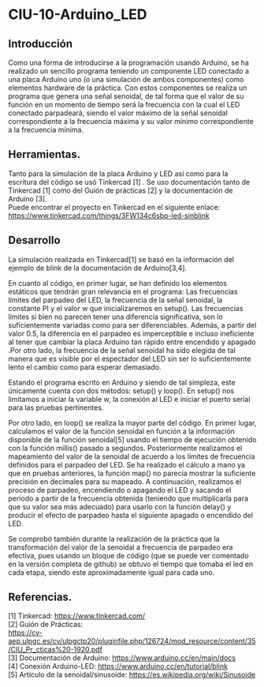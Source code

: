 # CIU-10-Arduino_LED
## Introducción
Como una forma de introducirse a la programación usando Arduino, se ha realizado un sencillo programa teniendo un componente LED conectado a una placa Arduino uno (o una simulación de ambos componentes) como elementos hardware de la práctica. Con estos componentes se realiza un programa que genera una señal senoidal, de tal forma que el valor de su función en un momento de tiempo será la frecuencia con la cual el LED conectado parpadeará, siendo el valor máximo de la señal senoidal correspondiente a la frecuencia máxima y su valor mínimo correspondiente a la frecuencia mínima.

## Herramientas.
Tanto para la simulación de la placa Arduino y LED así como para la escritura del código se usó Tinkercad [1] . Se uso documentación tanto de Tinkercad [1] como del Guión de prácticas [2] y  la documentación de Arduino [3].  
Puede encontrar el proyecto en Tinkercad en el siguiente enlace:  
https://www.tinkercad.com/things/3FW134c6sbp-led-sinblink


## Desarrollo
La simulación realizada en Tinkercad[1] se basó en la información del ejemplo de blink de la documentación de Arduino[3,4].

En cuanto al código, en primer lugar, se han definido los elementos estáticos que tendrán gran relevancia en el programa: Las frecuencias límites del parpadeo del LED, la frecuencia de la señal senoidal, la constante PI y el valor w que inicializaremos en setup(). Las frecuencias límites si bien no parecen tener una diferencia significativa, son lo suficientemente variadas como para ser diferenciables. Además, a partir del valor 0.5, la diferencia en el parpadeo es imperceptible e incluso ineficiente al tener que cambiar la placa Arduino tan rápido entre encendido y apagado .Por otro lado, la frecuencia de la señal senoidal ha sido elegida de tal manera que es visible por el espectador del LED sin ser lo suficientemente lento el cambio como para esperar demasiado. 

Estando el programa escrito en Arduino y siendo de tal simpleza, este únicamente cuenta con dos métodos: setup() y loop(). 
En setup() nos limitamos a iniciar la variable w, la conexión al LED e iniciar el puerto serial para las pruebas pertinentes.

Por otro lado, en loop() se realiza la mayor parte del código. En primer lugar, calculamos el valor de la función senoidal en función a la información disponible de la función senoidal[5] usando el tiempo de ejecución obtenido con la función millis() pasado a segundos. Posteriormente realizamos el mapeamiento del valor de la senoidal de acuerdo a los límites de frecuencia definidos para el parpadeo del LED. Se ha realizado el cálculo a mano ya que en pruebas anteriores, la función map() no parecía mostrar la suficiente precisión en decimales para su mapeado.
A continuación, realizamos el proceso de parpadeo, encendiendo o apagando el LED y sacando el periodo a partir de la frecuencia obtenida (teniendo que multiplicarla para que su valor sea más adecuado)  para usarlo con la función delay() y producir el efecto de parpadeo hasta el siguiente apagado o encendido del LED.

Se comprobó también durante la realización de la práctica que la transformación del valor de la senoidal a frecuencia de parpadeo era efectiva, pues usando un bloque de código (que se puede ver comentado en la versión completa de github) se obtuvo el tiempo que tomaba el led en cada etapa, siendo este aproximadamente igual para cada uno.

## Referencias.
 [1] Tinkercad:  https://www.tinkercad.com/  
 [2] Guión de Prácticas:    
https://cv-aep.ulpgc.es/cv/ulpgctp20/pluginfile.php/126724/mod_resource/content/35/CIU_Pr_cticas%20-1920.pdf  
[3] Documentación de Arduino: https://www.arduino.cc/en/main/docs  
[4] Conexión Arduino-LED: https://www.arduino.cc/en/tutorial/blink  
[5] Artículo de la senoidal/sinusoide:  https://es.wikipedia.org/wiki/Sinusoide  


